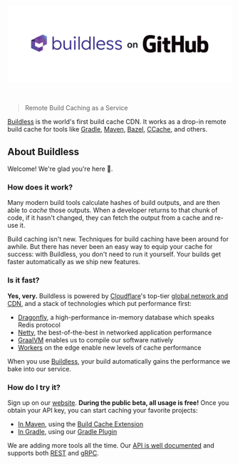 <p align="center">
  <a href="https://less.build">
    <picture>
      <source media="(prefers-color-scheme: dark)" srcset="./profile/images/github-org-masthead-dark@4x.png">
      <source media="(prefers-color-scheme: light)" srcset="./profile/images/github-org-masthead.png">
      <img src="./profile/images/github-org-masthead.png" width="800" alt="Buildless for Gradle" />
    </picture>
    <br />
  </a>
</p>
<br />

> Remote Build Caching as a Service

[Buildless][6] is the world's first build cache CDN. It works as a drop-in remote build cache for tools like [Gradle][1], [Maven][2], [Bazel][3], [CCache][4], and others.


## About Buildless

Welcome! We're glad you're here 👋.

### How does it work?

Many modern build tools calculate hashes of build outputs, and are then able to *cache* those outputs. When a developer returns to that chunk of code, if it hasn't changed, they can fetch the output from a cache and re-use it.

Build caching isn't new. Techniques for build caching have been around for awhile. But there has never been an easy way to equip your cache for success: with Buildless, you don't need to run it yourself. Your builds get faster automatically as we ship new features.

### Is it fast?

**Yes, very.** Buildless is powered by [Cloudflare](https://cloudflare.com)'s top-tier [global network and CDN][5], and a stack of technologies which put performance first:

- [Dragonfly](https://www.dragonflydb.io/), a high-performance in-memory database which speaks Redis protocol
- [Netty](https://netty.io/), the best-of-the-best in networked application performance
- [GraalVM](https://graalvm.org) enables us to compile our software natively
- [Workers](https://workers.cloudflare.com) on the edge enable new levels of cache performance

When you use [Buildless][6], your build automatically gains the performance we bake into our service.

### How do I try it?

Sign up on our [website](https://less.build). **During the public beta, all usage is free!** Once you obtain your API key, you can start caching your favorite projects:

- [In Maven](https://github.com/buildless/sample-maven), using the [Build Cache Extension][2]
- [In Gradle](https://github.com/buildless/plugin-gradle), using our [Gradle Plugin][6]

We are adding more tools all the time. Our [API is well documented](https://docs.less.build/reference/supported-api-interfaces) and supports both [REST](https://docs.less.build/reference/cachegenericfetch) and [gRPC](https://buf.build/buildless/buildless/docs/main:buildless.service.v1).


[1]: https://docs.gradle.org/current/userguide/build_cache.html#sec:build_cache_setup_http_backend
[2]: https://maven.apache.org/extensions/maven-build-cache-extension
[3]: https://bazel.build/remote/caching
[4]: https://ccache.dev
[5]: https://www.cloudflare.com/network/
[6]: https://plugins.gradle.org/search?term=build.less

